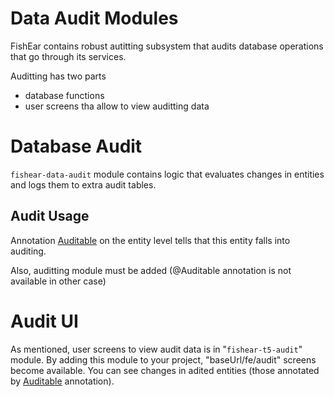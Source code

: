 # Data Audit Modules #

FishEar contains robust autitting subsystem that audits database operations that go through its services.

Auditting has two parts

  * database functions
  * user screens tha allow to view auditting data


# Database Audit #
`fishear-data-audit` module contains logic that evaluates changes in entities and logs them to extra audit tables.

## Audit Usage ##

Annotation [Auditable](Auditable.md) on the entity level tells that this entity falls into auditing.

Also, auditting module must be added (@Auditable annotation is not available in other case)


# Audit UI #
As mentioned, user screens to view audit data is in "`fishear-t5-audit`" module. By adding this module to your project, "baseUrl/fe/audit" screens become available.
You can see changes in adited entities (those annotated by [Auditable](Auditable.md) annotation).